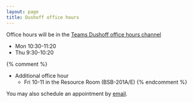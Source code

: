 ```yaml
---
layout: page
title: Dushoff office hours
---
```


Office hours will be in the [Teams Dushoff office hours channel](https://teams.microsoft.com/_#/school/conversations/General?threadId=19:abqC9ao2ShWYbTbQeLP8RRHnyxcB4aNF9vLL9S4OUbA1@thread.tacv2&ctx=channel)

* Mon 10:30-11:20
* Thu 9:30-10:20

{% comment %} 
* Additional office hour
	* Fri 10-11 in the Resource Room (BSB-201A/E)
{% endcomment %} 

You may also schedule an appointment by [email](mailto:dushoff@mcmaster.ca).

